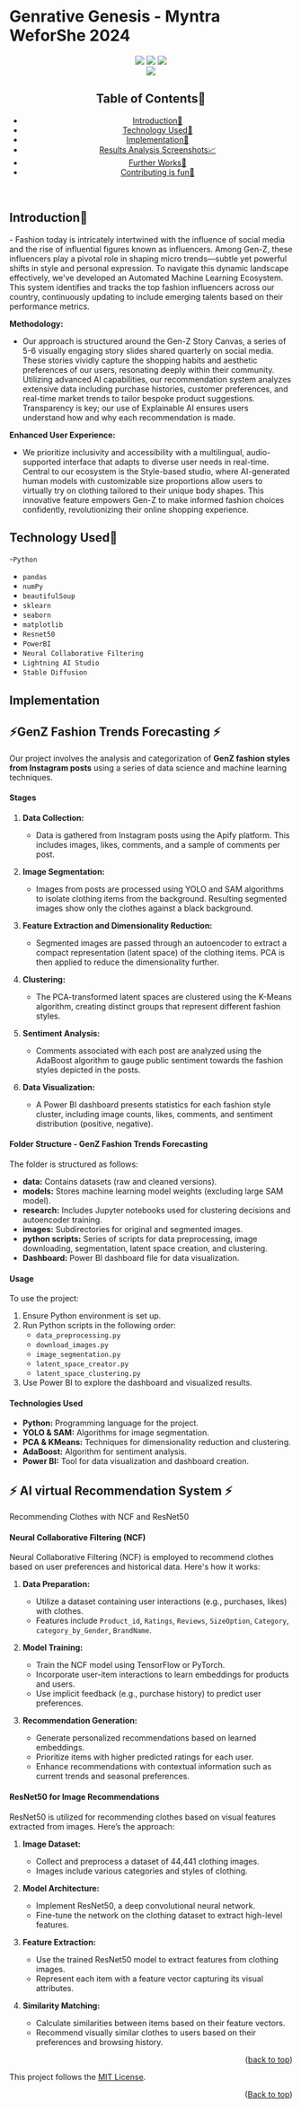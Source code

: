 # Genrative Genesis - Myntra WeforShe 2024
<div id="top"></div>
<div align="center">
<img src="https://forthebadge.com/images/badges/built-with-love.svg" />
<img src="https://forthebadge.com/images/badges/uses-brains.svg" />
<img src="https://forthebadge.com/images/badges/powered-by-responsibility.svg" />
  <br>
<img src="https://img.shields.io/github/repo-size/Myntra-WeforShe-2024_GenerativeGenesis/sahaycodes?style=for-the-badge" />

<h2>Table of Contents🧾</h2>

- [Introduction📌](#introduction)
- [Technology Used🚀](#technology-used)
- [Implementation🚀](#implementation)
- [Results Analysis Screenshots📈](#results-analysis-screenshots)
- [Further Works💫](#further-works)
- [Contributing is fun🧡](#contributing-is-fun)
<br>


</div>


<!-- --------------------------------------------------------------------------------------------------------------------------------------------------------- -->

<h2>Introduction📌</h2>
- Fashion today is intricately intertwined with the influence of social media and the rise of influential figures known as influencers. Among Gen-Z, these influencers play a pivotal role in shaping micro trends—subtle yet powerful shifts in style and personal expression. To navigate this dynamic landscape effectively, we've developed an Automated Machine Learning Ecosystem. This system identifies and tracks the top fashion influencers across our country, continuously updating to include emerging talents based on their performance metrics.


**Methodology:**
- Our approach is structured around the Gen-Z Story Canvas, a series of 5-6 visually engaging story slides shared quarterly on social media. These stories vividly capture the shopping habits and aesthetic preferences of our users, resonating deeply within their community. Utilizing advanced AI capabilities, our recommendation system analyzes extensive data including purchase histories, customer preferences, and real-time market trends to tailor bespoke product suggestions. Transparency is key; our use of Explainable AI ensures users understand how and why each recommendation is made.

**Enhanced User Experience:**
- We prioritize inclusivity and accessibility with a multilingual, audio-supported interface that adapts to diverse user needs in real-time. Central to our ecosystem is the Style-based studio, where AI-generated human models with customizable size proportions allow users to virtually try on clothing tailored to their unique body shapes. This innovative feature empowers Gen-Z to make informed fashion choices confidently, revolutionizing their online shopping experience.

<h2>Technology Used🚀</h2>


-`Python`
- `pandas`
- `numPy`
- `beautifulSoup`
- `sklearn`
- `seaborn` 
- `matplotlib`
- `Resnet50`
- `PowerBI`
- `Neural Collaborative Filtering`
- `Lightning AI Studio`
- `Stable Diffusion`
  


<h2>Implementation</h2>
<h2>⚡GenZ Fashion Trends Forecasting ⚡</h2>

Our project involves the analysis and categorization of **GenZ fashion styles from Instagram posts** using a series of data science and machine learning techniques.

#### Stages

1. **Data Collection:**
   - Data is gathered from Instagram posts using the Apify platform. This includes images, likes, comments, and a sample of comments per post.

2. **Image Segmentation:**
   - Images from posts are processed using YOLO and SAM algorithms to isolate clothing items from the background. Resulting segmented images show only the clothes against a black background.

3. **Feature Extraction and Dimensionality Reduction:**
   - Segmented images are passed through an autoencoder to extract a compact representation (latent space) of the clothing items. PCA is then applied to reduce the dimensionality further.

4. **Clustering:**
   - The PCA-transformed latent spaces are clustered using the K-Means algorithm, creating distinct groups that represent different fashion styles.

5. **Sentiment Analysis:**
   - Comments associated with each post are analyzed using the AdaBoost algorithm to gauge public sentiment towards the fashion styles depicted in the posts.

6. **Data Visualization:**
   - A Power BI dashboard presents statistics for each fashion style cluster, including image counts, likes, comments, and sentiment distribution (positive, negative).

#### Folder Structure - GenZ Fashion Trends Forecasting

The folder is structured as follows:

- **data:** Contains datasets (raw and cleaned versions).
- **models:** Stores machine learning model weights (excluding large SAM model).
- **research:** Includes Jupyter notebooks used for clustering decisions and autoencoder training.
- **images:** Subdirectories for original and segmented images.
- **python scripts:** Series of scripts for data preprocessing, image downloading, segmentation, latent space creation, and clustering.
- **Dashboard:** Power BI dashboard file for data visualization.

#### Usage

To use the project:
1. Ensure Python environment is set up.
2. Run Python scripts in the following order:
   - `data_preprocessing.py`
   - `download_images.py`
   - `image_segmentation.py`
   - `latent_space_creator.py`
   - `latent_space_clustering.py`
3. Use Power BI to explore the dashboard and visualized results.

#### Technologies Used

- **Python:** Programming language for the project.
- **YOLO & SAM:** Algorithms for image segmentation.
- **PCA & KMeans:** Techniques for dimensionality reduction and clustering.
- **AdaBoost:** Algorithm for sentiment analysis.
- **Power BI:** Tool for data visualization and dashboard creation.

<h2>⚡ AI virtual Recommendation System ⚡ </h2>
Recommending Clothes with NCF and ResNet50

#### Neural Collaborative Filtering (NCF)

Neural Collaborative Filtering (NCF) is employed to recommend clothes based on user preferences and historical data. Here's how it works:

1. **Data Preparation:**
   - Utilize a dataset containing user interactions (e.g., purchases, likes) with clothes.
   - Features include `Product_id`, `Ratings`, `Reviews`, `SizeOption`, `Category`, `category_by_Gender`, `BrandName`.

2. **Model Training:**
   - Train the NCF model using TensorFlow or PyTorch.
   - Incorporate user-item interactions to learn embeddings for products and users.
   - Use implicit feedback (e.g., purchase history) to predict user preferences.

3. **Recommendation Generation:**
   - Generate personalized recommendations based on learned embeddings.
   - Prioritize items with higher predicted ratings for each user.
   - Enhance recommendations with contextual information such as current trends and seasonal preferences.

#### ResNet50 for Image Recommendations

ResNet50 is utilized for recommending clothes based on visual features extracted from images. Here’s the approach:

1. **Image Dataset:**
   - Collect and preprocess a dataset of 44,441 clothing images.
   - Images include various categories and styles of clothing.

2. **Model Architecture:**
   - Implement ResNet50, a deep convolutional neural network.
   - Fine-tune the network on the clothing dataset to extract high-level features.

3. **Feature Extraction:**
   - Use the trained ResNet50 model to extract features from clothing images.
   - Represent each item with a feature vector capturing its visual attributes.

4. **Similarity Matching:**
   - Calculate similarities between items based on their feature vectors.
   - Recommend visually similar clothes to users based on their preferences and browsing history.

<p align="right">(<a href="#top">back to top</a>)</p>

This project follows the [MIT License](/LICENSE).

<p align="right">(<a href="#top">Back to top</a>)</p>
